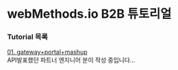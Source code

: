 # webMethods.io B2B 튜토리얼  
  
  
  ### Tutorial 목록  
  [01. gateway+portal+mashup](https://github.com/SoftwareAG-Korea/tutorials/tree/master/wmio/b2b/README.md)  
  API발표했던 파트너 엔지니어 분이 작성 중입니다...  
  
  


